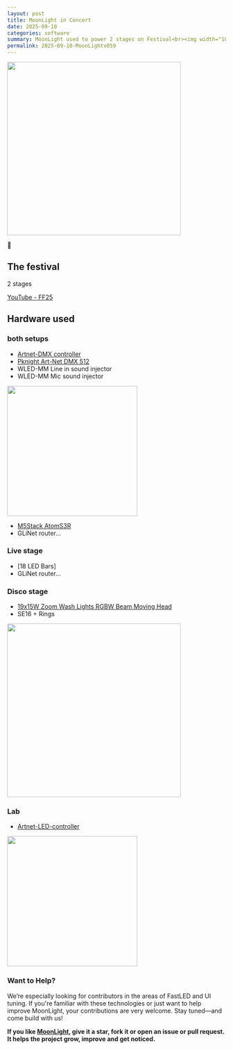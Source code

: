 ```yaml
---
layout: post
title: MoonLight in Concert
date: 2025-09-10
categories: software
summary: MoonLight used to power 2 stages on Festival<br><img width="100" src="https://github.com/user-attachments/assets/89404065-53fc-46b0-9309-bcadba45026b">
permalink: 2025-09-10-MoonLightv059
---
```


<img width="400" src="https://github.com/user-attachments/assets/89404065-53fc-46b0-9309-bcadba45026b"/>

🚧

## The festival

2 stages

[YouTube - FF25](https://youtu.be/NnEV9RplZN8)

## Hardware used

### both setups
* [Artnet-DMX controller](https://s.click.aliexpress.com/e/_ExRrKe4)
* [Pknight Art-Net DMX 512](https://s.click.aliexpress.com/e/_ExQK8Dc)
* WLED-MM Line in sound injector
* WLED-MM Mic sound injector

<img width="300" src="https://github.com/user-attachments/assets/e3d605b6-a023-4abb-b604-77b44267b1a3">

* [M5Stack AtomS3R](https://docs.m5stack.com/en/core/AtomS3R)
* GLiNet router...

### Live stage

* [18 LED Bars]
* GLiNet router...

### Disco stage

* [19x15W Zoom Wash Lights RGBW Beam Moving Head](https://s.click.aliexpress.com/e/_EwBfFYw)
* SE16 + Rings

<img width="400" src="https://github.com/user-attachments/assets/89404065-53fc-46b0-9309-bcadba45026b"/>

### Lab

* [Artnet-LED-controller](https://s.click.aliexpress.com/e/_Ex9uaOk)

<img width="300" src="https://github.com/user-attachments/assets/9c65921c-64e9-4558-b6ef-aed2a163fd88">

### Want to Help?

We’re especially looking for contributors in the areas of FastLED and UI tuning. If you're familiar with these technologies or just want to help improve MoonLight, your contributions are very welcome.
Stay tuned—and come build with us!

**If you like [MoonLight](https://github.com/MoonModules/MoonLight), give it a star, fork it or open an issue or pull request. It helps the project grow, improve and get noticed.**
